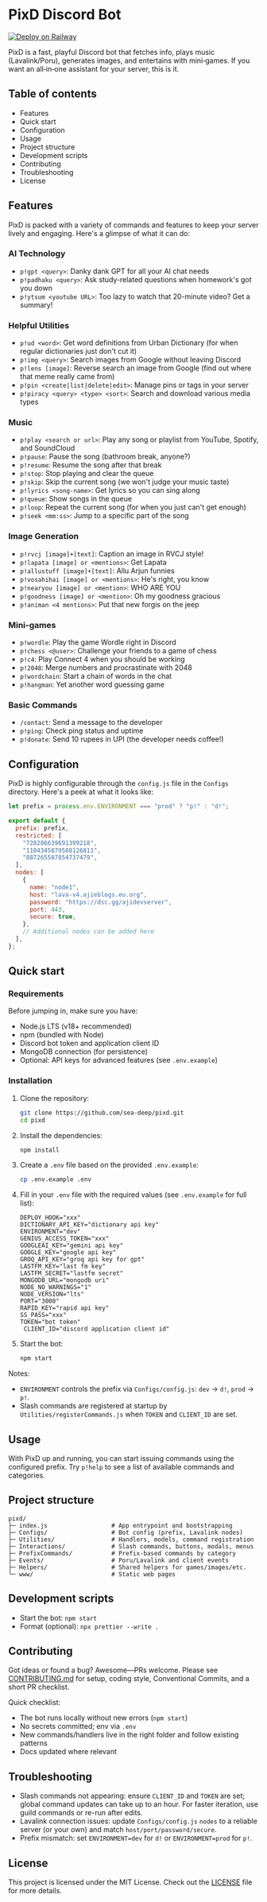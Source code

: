 # PixD Discord Bot

[![Deploy on Railway](https://railway.com/button.svg)](https://railway.com/template/vIstDW?referralCode=TDTzm0)

PixD is a fast, playful Discord bot that fetches info, plays music (Lavalink/Poru), generates images, and entertains with mini‑games. If you want an all‑in‑one assistant for your server, this is it.

## Table of contents

- Features
- Quick start
- Configuration
- Usage
- Project structure
- Development scripts
- Contributing
- Troubleshooting
- License

## Features

PixD is packed with a variety of commands and features to keep your server lively and engaging. Here's a glimpse of what it can do:

### AI Technology
- `p!gpt <query>`: Danky dank GPT for all your AI chat needs
- `p!padhaku <query>`: Ask study-related questions when homework's got you down
- `p!ytsum <youtube URL>`: Too lazy to watch that 20-minute video? Get a summary!

### Helpful Utilities
- `p!ud <word>`: Get word definitions from Urban Dictionary (for when regular dictionaries just don't cut it)
- `p!img <query>`: Search images from Google without leaving Discord
- `p!lens [image]`: Reverse search an image from Google (find out where that meme really came from)
- `p!pin <create|list|delete|edit>`: Manage pins or tags in your server
- `p!piracy <query> <type> <sort>`: Search and download various media types

### Music
- `p!play <search or url>`: Play any song or playlist from YouTube, Spotify, and SoundCloud
- `p!pause`: Pause the song (bathroom break, anyone?)
- `p!resume`: Resume the song after that break
- `p!stop`: Stop playing and clear the queue
- `p!skip`: Skip the current song (we won't judge your music taste)
- `p!lyrics <song-name>`: Get lyrics so you can sing along
- `p!queue`: Show songs in the queue
- `p!loop`: Repeat the current song (for when you just can't get enough)
- `p!seek <mm:ss>`: Jump to a specific part of the song

### Image Generation
- `p!rvcj [image]+[text]`: Caption an image in RVCJ style!
- `p!lapata [image] or <mentions>`: Get Lapata
- `p!allustuff [image]+[text]`: Allu Arjun funnies
- `p!vosahihai [image] or <mentions>`: He's right, you know
- `p!nearyou [image] or <mention>`: WHO ARE YOU
- `p!goodness [image] or <mention>`: Oh my goodness gracious
- `p!animan <4 mentions>`: Put that new forgis on the jeep

### Mini-games
- `p!wordle`: Play the game Wordle right in Discord
- `p!chess <@user>`: Challenge your friends to a game of chess
- `p!c4`: Play Connect 4 when you should be working
- `p!2048`: Merge numbers and procrastinate with 2048
- `p!wordchain`: Start a chain of words in the chat
- `p!hangman`: Yet another word guessing game

### Basic Commands
- `/contact`: Send a message to the developer
- `p!ping`: Check ping status and uptime
- `p!donate`: Send 10 rupees in UPI (the developer needs coffee!)

## Configuration

PixD is highly configurable through the `config.js` file in the `Configs` directory. Here's a peek at what it looks like:

```javascript
let prefix = process.env.ENVIRONMENT === "prod" ? "p!" : "d!";

export default {
  prefix: prefix,
  restricted: [
    "720286639691399218",
    "1104345879588126811",
    "887265587854737479",
  ],
  nodes: [
    {
      name: "node1",
      host: "lava-v4.ajieblogs.eu.org",
      password: "https://dsc.gg/ajidevserver",
      port: 443,
      secure: true,
    },
    // Additional nodes can be added here
  ],
};
```

## Quick start

### Requirements

Before jumping in, make sure you have:

- Node.js LTS (v18+ recommended)
- npm (bundled with Node)
- Discord bot token and application client ID
- MongoDB connection (for persistence)
- Optional: API keys for advanced features (see `.env.example`)

### Installation

1. Clone the repository:
   ```bash
   git clone https://github.com/sea-deep/pixd.git
   cd pixd
   ```

2. Install the dependencies:
   ```bash
   npm install
   ```

3. Create a `.env` file based on the provided `.env.example`:
   ```bash
   cp .env.example .env
   ```

4. Fill in your `.env` file with the required values (see `.env.example` for full list):
   ```
   DEPLOY_HOOK="xxx"
   DICTIONARY_API_KEY="dictionary api key"
   ENVIRONMENT="dev"
   GENIUS_ACCESS_TOKEN="xxx"
   GOOGLEAI_KEY="gemini api key"
   GOOGLE_KEY="google api key"
   GROQ_API_KEY="groq api key for gpt"
   LASTFM_KEY="last fm key"
   LASTFM_SECRET="lastfm secret"
   MONGODB_URL="mongodb uri"
   NODE_NO_WARNINGS="1"
   NODE_VERSION="lts"
   PORT="3000"
   RAPID_KEY="rapid api key"
   SS_PASS="xxx"
   TOKEN="bot token"
    CLIENT_ID="discord application client id"
   ```

5. Start the bot:
   ```bash
   npm start
   ```

Notes:
- `ENVIRONMENT` controls the prefix via `Configs/config.js`: `dev` -> `d!`, `prod` -> `p!`.
- Slash commands are registered at startup by `Utilities/registerCommands.js` when `TOKEN` and `CLIENT_ID` are set.

## Usage

With PixD up and running, you can start issuing commands using the configured prefix. Try `p!help` to see a list of available commands and categories.

## Project structure

```
pixd/
├─ index.js                  # App entrypoint and bootstrapping
├─ Configs/                  # Bot config (prefix, Lavalink nodes)
├─ Utilities/                # Handlers, models, command registration
├─ Interactions/             # Slash commands, buttons, modals, menus
├─ PrefixCommands/           # Prefix-based commands by category
├─ Events/                   # Poru/Lavalink and client events
├─ Helpers/                  # Shared helpers for games/images/etc.
└─ www/                      # Static web pages
```

## Development scripts

- Start the bot: `npm start`
- Format (optional): `npx prettier --write .`

## Contributing

Got ideas or found a bug? Awesome—PRs welcome. Please see [CONTRIBUTING.md](CONTRIBUTING.md) for setup, coding style, Conventional Commits, and a short PR checklist.

Quick checklist:
- The bot runs locally without new errors (`npm start`)
- No secrets committed; env via `.env`
- New commands/handlers live in the right folder and follow existing patterns
- Docs updated where relevant

## Troubleshooting

- Slash commands not appearing: ensure `CLIENT_ID` and `TOKEN` are set; global command updates can take up to an hour. For faster iteration, use guild commands or re-run after edits.
- Lavalink connection issues: update `Configs/config.js` `nodes` to a reliable server (or your own) and match `host/port/password/secure`.
- Prefix mismatch: set `ENVIRONMENT=dev` for `d!` or `ENVIRONMENT=prod` for `p!`.

## License

This project is licensed under the MIT License. Check out the [LICENSE](LICENSE) file for more details.
